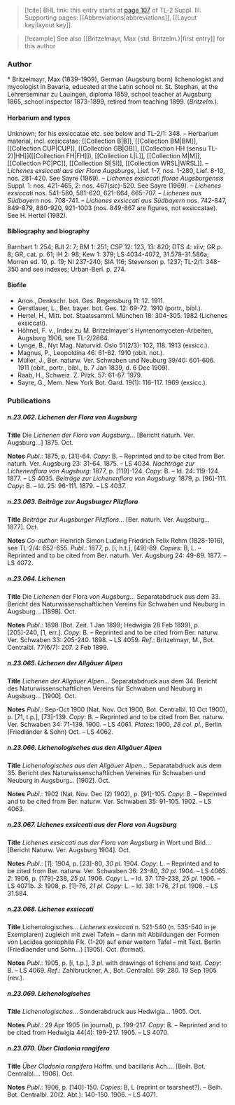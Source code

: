 > [!cite] BHL link: this entry starts at [page 107](https://www.biodiversitylibrary.org/item/103861#page/117/mode/1up) of TL-2 Suppl. III.
> Supporting pages: [[Abbreviations|abbreviations]], [[Layout key|layout key]].

> [!example] See also [[Britzelmayr, Max {std. Britzelm.}|first entry]] for this author

### Author

\* Britzelmayr, Max (1839-1909), German (Augsburg born) lichenologist and mycologist in Bavaria, educated at the Latin school nr. St. Stephan, at the Lehrerseminar zu Lauingen, diploma 1859, school teacher at Augsburg 1865, school inspector 1873-1899, retired from teaching 1899. (*Britzelm.*).

#### Herbarium and types

Unknown; for his exsiccatae etc. see below and TL-2/1: 348. – Herbarium material, incl. exsiccatae: [[Collection B|B]], [[Collection BM|BM]], [[Collection CUP|CUP]], [[Collection GB|GB]], [[Collection HH (sensu TL-2)|HH]]([[Collection FH|FH]]), [[Collection L|L]], [[Collection M|M]], [[Collection PC|PC]], [[Collection SI|SI]], [[Collection WRSL|WRSL]]. – *Lichenes exsiccati aus der Flora Augsburgs*, Lief. 1-7, nos. 1-280, Lief. 8-10, nos. 281-420. See Sayre (1969). – *Lichenes exsiccati florae Augsburgensis* Suppl. 1: nos. 421-465, 2: nos. 467(sic)-520. See Sayre (1969). – *Lichenes exsiccati* nos. 541-580, 581-620, 621-664, 665-707. – *Lichenes aus Südbayern* nos. 708-741. – *Lichenes exsiccati aus Südbayern* nos. 742-847, 849-879, 880-920, 921-1003 (nos. 849-867 are figures, not exsiccatae). See H. Hertel (1982).

#### Bibliography and biography

Barnhart 1: 254; BJI 2: 7; BM 1: 251; CSP 12: 123, 13: 820; DTS 4: xliv; GR p. 8; GR, cat. p. 61; IH 2: 98; Kew 1: 379; LS 4034-4072, 31.578-31.586a; Morren ed. 10, p. 19; NI 237-240; SIA 116; Stevenson p. 1237; TL-2/1: 348-350 and see indexes; Urban-Berl. p. 274.

#### Biofile

- Anon., Denkschr. bot. Ges. Regensburg 11: 12. 1911.
- Gerstlauer, L., Ber. bayer. bot. Ges. 12: 69-72. 1910 (portr., bibl.).
- Hertel, H., Mitt. bot. Staatssamml. München 18: 304-305. 1982 (Lichenes exsiccati).
- Höhnel, F. v., Index zu M. Britzelmayer's Hymenomyceten-Arbeiten, Augsburg 1906, see TL-2/2864.
- Lynge, B., Nyt Mag. Naturvid. Oslo 51(2/3): 102, 118. 1913 (exsicc.).
- Magnus, P., Leopoldina 46: 61-62. 1910 (obit. not.).
- Müller, J., Ber. naturw. Ver. Schwaben und Neuburg 39/40: 601-606. 1911 (obit., portr., bibl., b. 7 Jan 1839, d. 6 Dec 1909).
- Raab, H., Schweiz. Z. Pilzk. 57: 61-67. 1979.
- Sayre, G., Mem. New York Bot. Gard. 19(1): 116-117. 1969 (exsicc.).

### Publications

##### n.23.062. Lichenen der Flora von Augsburg

**Title**
Die *Lichenen der Flora von Augsburg*... \[Bericht naturh. Ver. Augsburg...\] 1875. Oct.

**Notes**
*Publ*.: 1875, p. \[31\]-64. *Copy*: B. – Reprinted and to be cited from Ber. naturh. Ver. Augsburg 23: 31-64. 1875. – LS 4034.
*Nachträge zur Lichenenflora von Augsburg*: 1877, p. \[119\]-124. *Copy*: B. – Id. 24: 119-124. 1877. – LS 4035.
*Beiträge zur Lichenenflora von Augsburg*: 1879, p. \[96\]-111. *Copy*: B. – Id. 25: 96-111. 1879.  – LS 4037.

##### n.23.063. Beiträge zur Augsburger Pilzflora

**Title**
*Beiträge zur Augsburger Pilzflora*... \[Ber. naturh. Ver. Augsburg... 1877\]. Oct.

**Notes**
*Co-author*: Heinrich Simon Ludwig Friedrich Felix Rehm (1828-1916), see TL-2/4: 652-655.
*Publ*.: 1877, p. \[i, h.t.\], \[49\]-89. *Copies*: B, L. – Reprinted and to be cited from Ber. naturh. Ver. Augsburg 24: 49-89. 1877. – LS 4072.

##### n.23.064. Lichenen

**Title**
Die *Lichenen* der Flora *von Augsburg*... Separatabdruck aus dem 33. Bericht des Naturwissenschaftlichen Vereins für Schwaben und Neuburg in Augsburg... \[1898\]. Oct.

**Notes**
*Publ*.: 1898 (Bot. Zeit. 1 Jan 1899; Hedwigia 28 Feb 1899), p. \[205\]-240, \[1, err.\]. *Copy*: B.  – Reprinted and to be cited from Ber. naturw. Ver. Schwaben 33: 205-240. 1898. – LS 4059.
*Ref*.: Britzelmayr, M., Bot. Centralbl. 77(6/7): 207. 2 Feb 1899.

##### n.23.065. Lichenen der Allgäuer Alpen

**Title**
*Lichenen der Allgäuer Alpen*... Separatabdruck aus dem 34. Bericht des Naturwissenschaftlichen Vereins für Schwaben und Neuburg in Augsburg... \[1900\]. Oct.

**Notes**
*Publ*.: Sep-Oct 1900 (Nat. Nov. Oct 1900, Bot. Centralbl. 10 Oct 1900), p. \[71, t.p.\], \[73\]-139.
*Copy*: B. – Reprinted and to be cited from Ber. naturw. Ver. Schwaben 34: 71-139. 1900.  – LS 4061.
*Plates*: 1900, *28 col. pl.*, Berlin (Friedländer & Sohn) Oct. – LS 4062.

##### n.23.066. Lichenologisches aus den Allgäuer Alpen

**Title**
*Lichenologisches aus den Allgäuer Alpen*... Separatabdruck aus dem 35. Bericht des Naturwissenschaftlichen Vereines für Schwaben und Neuburg in Augsburg... \[1902\]. Oct.

**Notes**
*Publ*.: 1902 (Nat. Nov. Dec (2) 1902), p. \[91\]-105. *Copy*: B. – Reprinted and to be cited from Ber. naturw. Ver. Schwaben 35: 91-105. 1902. – LS 4063.

##### n.23.067. Lichenes exsiccati aus der Flora von Augsburg

**Title**
*Lichenes exsiccati aus der Flora von Augsburg* in Wort und Bild... \[Bericht Naturw. Ver. Augsburg 1904\]. Oct.

**Notes**
*Publ*.: \[*1*\]: 1904, p. \[23\]-80, *30 pl*. 1904. *Copy*: L. – Reprinted and to be cited from Ber. naturw. Ver. Schwaben 36: 23-80, *30 pl*. 1904. – LS 4065.
*2*: 1906, p. \[179\]-238, *25 pl*. 1906. *Copy*: L. – Id. 37: 179-238, *25 pl*. 1906. – LS 4071b.
*3*: 1908, p. \[1\]-76, *21 pl. Copy*: L. – Id. 38: 1-76, *21 pl*. 1908. – LS 31.584.

##### n.23.068. Lichenes exsiccati

**Title**
Lichenologisches... *Lichenes exsiccati* n. 521-540 (n. 535-540 in je Exemplaren) zugleich mit zwei Tafeln – dann mit Abbildungen der Formen von Lecidea goniophila Flk. (1-20) auf einer weitern Tafel – mit Text. Berlin (Friedlaender und Sohn...) \[1905\]. Oct. (format).

**Notes**
*Publ*.: 1905, p. \[i, t.p.\], *3 pl*. with drawings of lichens and text. *Copy*: B. – LS 4069.
*Ref*.: Zahlbruckner, A., Bot. Centralbl. 99: 280. 19 Sep 1905 (rev.).

##### n.23.069. Lichenologisches

**Title**
*Lichenologisches*... Sonderabdruck aus Hedwigia... 1905. Oct.

**Notes**
*Publ*.: 29 Apr 1905 (in journal), p. 199-217. *Copy*: B. – Reprinted and to be cited from Hedwigia 44(4): 199-217. 1905. – LS 4070.

##### n.23.070. Über Cladonia rangifera

**Title**
*Über Cladonia rangifera* Hoffm. und bacillaris Ach.... \[Beih. Bot. Centralbl.... 1906\]. Oct.

**Notes**
*Publ*.: 1906, p. \[140\]-150. *Copies*: B, L (reprint or tearsheet?). – Beih. Bot. Centralbl. 20(2. Abt.): 140-150. 1906. – LS 4071.

